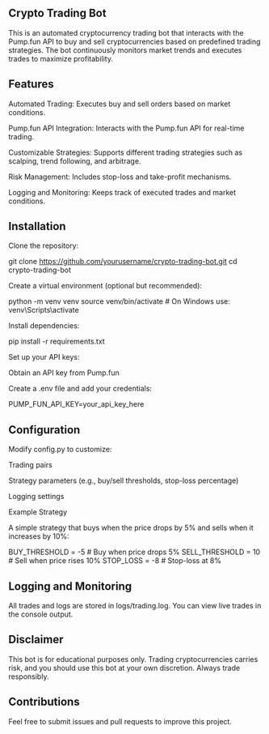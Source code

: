 ## Crypto Trading Bot

This is an automated cryptocurrency trading bot that interacts with the Pump.fun API to buy and sell cryptocurrencies based on predefined trading strategies. The bot continuously monitors market trends and executes trades to maximize profitability.

## Features

Automated Trading: Executes buy and sell orders based on market conditions.

Pump.fun API Integration: Interacts with the Pump.fun API for real-time trading.

Customizable Strategies: Supports different trading strategies such as scalping, trend following, and arbitrage.

Risk Management: Includes stop-loss and take-profit mechanisms.

Logging and Monitoring: Keeps track of executed trades and market conditions.

## Installation

Clone the repository:

git clone https://github.com/yourusername/crypto-trading-bot.git
cd crypto-trading-bot

Create a virtual environment (optional but recommended):

python -m venv venv
source venv/bin/activate  # On Windows use: venv\Scripts\activate

Install dependencies:

pip install -r requirements.txt

Set up your API keys:

Obtain an API key from Pump.fun

Create a .env file and add your credentials:

PUMP_FUN_API_KEY=your_api_key_here

## Configuration

Modify config.py to customize:

Trading pairs

Strategy parameters (e.g., buy/sell thresholds, stop-loss percentage)

Logging settings

Example Strategy

A simple strategy that buys when the price drops by 5% and sells when it increases by 10%:

BUY_THRESHOLD = -5  # Buy when price drops 5%
SELL_THRESHOLD = 10  # Sell when price rises 10%
STOP_LOSS = -8       # Stop-loss at 8%

## Logging and Monitoring

All trades and logs are stored in logs/trading.log. You can view live trades in the console output.

## Disclaimer

This bot is for educational purposes only. Trading cryptocurrencies carries risk, and you should use this bot at your own discretion. Always trade responsibly.

## Contributions

Feel free to submit issues and pull requests to improve this project.
